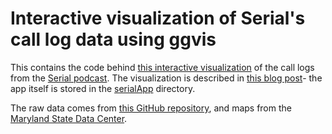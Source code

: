 # Interactive visualization of Serial's call log data using ggvis

This contains the code behind [this interactive visualization](https://dgrtwo.shinyapps.io/serialApp/) of the call logs from the [Serial podcast](http://serialpodcast.org/). The visualization is described in [this blog post](http://varianceexplained.org/r/shiny-ggvis/)- the app itself is stored in the [serialApp](serialApp/) directory.

The raw data comes from [this GitHub repository](https://github.com/thmcmahon/serial_podcast_data), and maps from the [Maryland State Data Center](http://www.mdp.state.md.us/MSDC/Zipcode_map/2012/zip12idx.shtml).